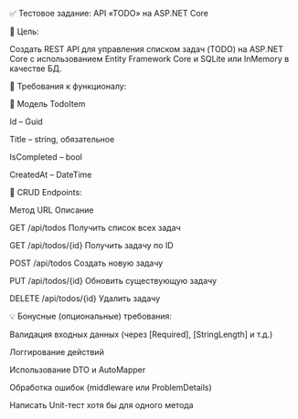✅ Тестовое задание: API «TODO» на ASP.NET Core

🎯 Цель:

Создать REST API для управления списком задач (TODO) на ASP.NET Core с использованием Entity Framework Core и SQLite или InMemory в качестве БД.

📌 Требования к функционалу:

📄 Модель TodoItem

Id – Guid

Title – string, обязательное

IsCompleted – bool

CreatedAt – DateTime

🔧 CRUD Endpoints:

Метод  URL  Описание

GET  /api/todos  Получить список всех задач

GET  /api/todos/{id}  Получить задачу по ID

POST  /api/todos  Создать новую задачу

PUT  /api/todos/{id}  Обновить существующую задачу

DELETE  /api/todos/{id}  Удалить задачу

💡 Бонусные (опциональные) требования:

Валидация входных данных (через [Required], [StringLength] и т.д.)

Логгирование действий

Использование DTO и AutoMapper

Обработка ошибок (middleware или ProblemDetails)

Написать Unit-тест хотя бы для одного метода
